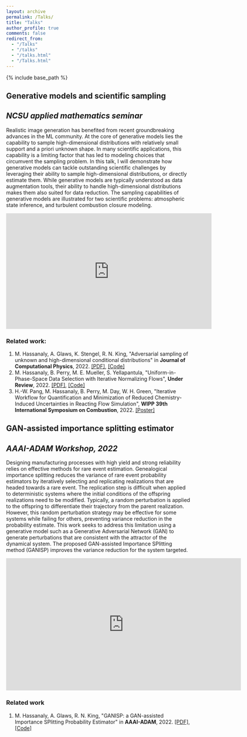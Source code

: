 ```yaml
---
layout: archive
permalink: /Talks/
title: "Talks"
author_profile: true
comments: false
redirect_from: 
  - "/Talks"
  - "/talks"
  - "/talks.html"
  - "/Talks.html"
---
```

{% include base_path %}


<h2>Generative models and scientific sampling</h2>

## *NCSU applied mathematics seminar*

Realistic image generation has benefited from recent groundbreaking advances in the ML community. At the core of generative models lies the capability to sample high-dimensional distributions with relatively small support and a priori unknown shape. In many scientific applications, this capability is a limiting factor that has led to modeling choices that circumvent the sampling problem. In this talk, I will demonstrate how generative models can tackle outstanding scientific challenges by leveraging their ability to sample high-dimensional distributions, or directly estimate them. While generative models are typically understood as data augmentation tools, their ability to handle high-dimensional distributions makes them also suited for data reduction. The sampling capabilities of generative models are illustrated for two scientific problems: atmospheric state inference, and turbulent combustion closure modeling.


<iframe width="560" height="315" src="https://www.youtube.com/embed/7rD8qj1M2c0" title="YouTube video player" frameborder="0" allow="accelerometer; autoplay; clipboard-write; encrypted-media; gyroscope; picture-in-picture" allowfullscreen></iframe>

### Related work:
1. M. Hassanaly, A. Glaws, K. Stengel, R. N. King, "Adversarial sampling of unknown and high-dimensional conditional distributions" in **Journal of Computational Physics**, 2022. [\[PDF\]](https://arxiv.org/pdf/2111.05962.pdf), [\[Code\]](https://github.com/NREL/diversity_SR)
2. M. Hassanaly, B. Perry, M. E. Mueller, S. Yellapantula, "Uniform-in-Phase-Space Data Selection with Iterative Normalizing Flows", **Under Review**, 2022. [\[PDF\]](https://arxiv.org/pdf/2112.15446), [\[Code\]](https://github.com/NREL/Phase-space-sampling)
3. H.-W. Pang, M. Hassanaly, B. Perry, M. Day, W. H. Green, "Iterative Workflow for Quantification and Minimization of Reduced Chemistry-Induced Uncertainties in Reacting Flow Simulation", **WIPP 39th International Symposium on Combustion**, 2022. [\[Poster\]](https://www.nrel.gov/docs/fy22osti/83520.pdf)

<h2>GAN-assisted importance splitting estimator</h2>

## *AAAI-ADAM Workshop, 2022*

Designing manufacturing processes with high yield and strong reliability relies on effective methods for rare event estimation. Genealogical importance splitting reduces the variance of rare event probability estimators by iteratively selecting and replicating realizations that are headed towards a rare event. The replication step is difficult when applied to deterministic systems where the initial conditions of the offspring realizations need to be modified. Typically, a random perturbation is applied to the offspring to differentiate their trajectory from the parent realization. However, this random perturbation strategy may be effective for some systems while failing for others, preventing variance reduction in the probability estimate. This work seeks to address this limitation using a generative model such as a Generative Adversarial Network (GAN) to generate perturbations that are consistent with the attractor of the dynamical system. The proposed GAN-assisted Importance SPlitting method (GANISP) improves the variance reduction for the system targeted.

<iframe src="https://nrel-my.sharepoint.com/personal/mhassana_nrel_gov/_layouts/15/embed.aspx?UniqueId=5fa322a5-2c51-4cdc-8a16-51dd40807483&nav=%7B%22playbackOptions%22%3A%7B%22startTimeInSeconds%22%3A6%7D%7D&embed=%7B%22ust%22%3Atrue%2C%22hv%22%3A%22CopyEmbedCode%22%7D&referrer=StreamWebApp&referrerScenario=EmbedDialog.Create" width="640" height="360" frameborder="0" scrolling="no" allowfullscreen title="Meeting with Hassanaly, Malik-20220224_143815-Meeting Recording.mp4"></iframe>

### Related work
1. M. Hassanaly, A. Glaws, R. N. King, "GANISP: a GAN-assisted Importance SPlitting Probability Estimator" in **AAAI-ADAM**, 2022. [\[PDF\]](https://arxiv.org/pdf/2112.15444.pdf), [\[Code\]](https://github.com/NREL/GANISP)
